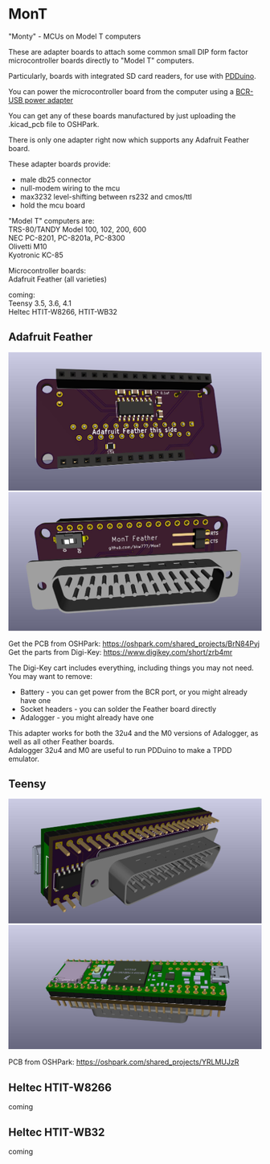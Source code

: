 # MonT
"Monty" - MCUs on Model T computers

These are adapter boards to attach some common small DIP form factor microcontroller boards directly to "Model T" computers.

Particularly, boards with integrated SD card readers, for use with [PDDuino](https://github.com/bkw777/PDDuino).

You can power the microcontroller board from the computer using a [BCR-USB power adapter](https://github.com/bkw777/BCR_Breakout)

You can get any of these boards manufactured by just uploading the .kicad_pcb file to OSHPark.

There is only one adapter right now which supports any Adafruit Feather board.

These adapter boards provide:  
* male db25 connector  
* null-modem wiring to the mcu  
* max3232 level-shifting between rs232 and cmos/ttl  
* hold the mcu board  

"Model T" computers are:  
 TRS-80/TANDY Model 100, 102, 200, 600  
 NEC PC-8201, PC-8201a, PC-8300  
 Olivetti M10  
 Kyotronic KC-85  
 
Microcontroller boards:  
 Adafruit Feather (all varieties)  

coming:  
 Teensy 3.5, 3.6, 4.1  
 Heltec HTIT-W8266, HTIT-WB32  


## Adafruit Feather
![](MonT_Feather_1.jpg)  
![](MonT_Feather_2.jpg)

Get the PCB from OSHPark: <https://oshpark.com/shared_projects/BrN84Pyj><br>
Get the parts from Digi-Key: <https://www.digikey.com/short/zrb4mr><br>

The Digi-Key cart includes everything, including things you may not need.  
You may want to remove:  
* Battery - you can get power from the BCR port, or you might already have one  
* Socket headers - you can solder the Feather board directly  
* Adalogger - you might already have one

This adapter works for both the 32u4 and the M0 versions of Adalogger, as well as all other Feather boards.  
Adalogger 32u4 and M0 are useful to run PDDuino to make a TPDD emulator.

## Teensy
![](MonT_Teensy_1.jpg)
![](MonT_Teensy_2.jpg)

PCB from OSHPark: <https://oshpark.com/shared_projects/YRLMUJzR>

## Heltec HTIT-W8266
coming

## Heltec HTIT-WB32
coming
